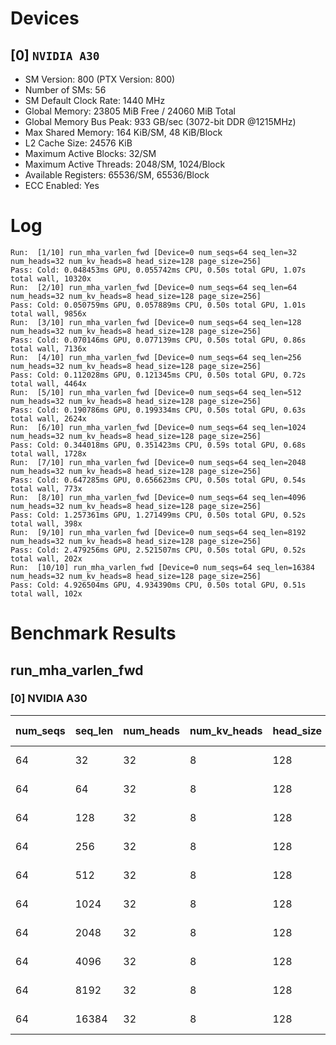 # Devices

## [0] `NVIDIA A30`
* SM Version: 800 (PTX Version: 800)
* Number of SMs: 56
* SM Default Clock Rate: 1440 MHz
* Global Memory: 23805 MiB Free / 24060 MiB Total
* Global Memory Bus Peak: 933 GB/sec (3072-bit DDR @1215MHz)
* Max Shared Memory: 164 KiB/SM, 48 KiB/Block
* L2 Cache Size: 24576 KiB
* Maximum Active Blocks: 32/SM
* Maximum Active Threads: 2048/SM, 1024/Block
* Available Registers: 65536/SM, 65536/Block
* ECC Enabled: Yes

# Log

```
Run:  [1/10] run_mha_varlen_fwd [Device=0 num_seqs=64 seq_len=32 num_heads=32 num_kv_heads=8 head_size=128 page_size=256]
Pass: Cold: 0.048453ms GPU, 0.055742ms CPU, 0.50s total GPU, 1.07s total wall, 10320x 
Run:  [2/10] run_mha_varlen_fwd [Device=0 num_seqs=64 seq_len=64 num_heads=32 num_kv_heads=8 head_size=128 page_size=256]
Pass: Cold: 0.050759ms GPU, 0.057889ms CPU, 0.50s total GPU, 1.01s total wall, 9856x 
Run:  [3/10] run_mha_varlen_fwd [Device=0 num_seqs=64 seq_len=128 num_heads=32 num_kv_heads=8 head_size=128 page_size=256]
Pass: Cold: 0.070146ms GPU, 0.077139ms CPU, 0.50s total GPU, 0.86s total wall, 7136x 
Run:  [4/10] run_mha_varlen_fwd [Device=0 num_seqs=64 seq_len=256 num_heads=32 num_kv_heads=8 head_size=128 page_size=256]
Pass: Cold: 0.112028ms GPU, 0.121345ms CPU, 0.50s total GPU, 0.72s total wall, 4464x 
Run:  [5/10] run_mha_varlen_fwd [Device=0 num_seqs=64 seq_len=512 num_heads=32 num_kv_heads=8 head_size=128 page_size=256]
Pass: Cold: 0.190786ms GPU, 0.199334ms CPU, 0.50s total GPU, 0.63s total wall, 2624x 
Run:  [6/10] run_mha_varlen_fwd [Device=0 num_seqs=64 seq_len=1024 num_heads=32 num_kv_heads=8 head_size=128 page_size=256]
Pass: Cold: 0.344018ms GPU, 0.351423ms CPU, 0.59s total GPU, 0.68s total wall, 1728x 
Run:  [7/10] run_mha_varlen_fwd [Device=0 num_seqs=64 seq_len=2048 num_heads=32 num_kv_heads=8 head_size=128 page_size=256]
Pass: Cold: 0.647285ms GPU, 0.656623ms CPU, 0.50s total GPU, 0.54s total wall, 773x 
Run:  [8/10] run_mha_varlen_fwd [Device=0 num_seqs=64 seq_len=4096 num_heads=32 num_kv_heads=8 head_size=128 page_size=256]
Pass: Cold: 1.257361ms GPU, 1.271499ms CPU, 0.50s total GPU, 0.52s total wall, 398x 
Run:  [9/10] run_mha_varlen_fwd [Device=0 num_seqs=64 seq_len=8192 num_heads=32 num_kv_heads=8 head_size=128 page_size=256]
Pass: Cold: 2.479256ms GPU, 2.521507ms CPU, 0.50s total GPU, 0.52s total wall, 202x 
Run:  [10/10] run_mha_varlen_fwd [Device=0 num_seqs=64 seq_len=16384 num_heads=32 num_kv_heads=8 head_size=128 page_size=256]
Pass: Cold: 4.926504ms GPU, 4.934390ms CPU, 0.50s total GPU, 0.51s total wall, 102x 
```

# Benchmark Results

## run_mha_varlen_fwd

### [0] NVIDIA A30

| num_seqs | seq_len | num_heads | num_kv_heads | head_size | page_size | Memory Reads | Memory Writes | Memory Usage | Tokens  | Samples |  CPU Time  |  Noise  |  GPU Time  | Noise  |  Elem/s  | GlobalMem BW | BWUtil |
|----------|---------|-----------|--------------|-----------|-----------|--------------|---------------|--------------|---------|---------|------------|---------|------------|--------|----------|--------------|--------|
|       64 |      32 |        32 |            8 |       128 |       256 |    8.500 MiB |   512.000 KiB |       4096.5 |    2048 |  10320x |  55.742 us |  51.80% |  48.453 us | 22.45% |  42.267M | 194.768 GB/s | 20.87% |
|       64 |      64 |        32 |            8 |       128 |       256 |   16.500 MiB |   512.000 KiB |       4096.5 |    4096 |   9856x |  57.889 us |  30.46% |  50.759 us |  1.94% |  80.696M | 351.188 GB/s | 37.64% |
|       64 |     128 |        32 |            8 |       128 |       256 |   32.500 MiB |   512.000 KiB |       4096.5 |    8192 |   7136x |  77.139 us |  30.34% |  70.146 us |  1.66% | 116.785M | 493.300 GB/s | 52.87% |
|       64 |     256 |        32 |            8 |       128 |       256 |   64.500 MiB |   512.000 KiB |       4096.5 |   16384 |   4464x | 121.345 us | 114.43% | 112.028 us |  1.14% | 146.249M | 608.397 GB/s | 65.20% |
|       64 |     512 |        32 |            8 |       128 |       256 |  128.500 MiB |   512.000 KiB |       4096.5 |   32768 |   2624x | 199.334 us |  26.68% | 190.786 us |  0.74% | 171.753M | 708.995 GB/s | 75.98% |
|       64 |    1024 |        32 |            8 |       128 |       256 |  256.500 MiB |   512.000 KiB |       4096.5 |   65536 |   1728x | 351.423 us |   9.11% | 344.018 us |  0.63% | 190.501M | 783.342 GB/s | 83.95% |
|       64 |    2048 |        32 |            8 |       128 |       256 |  512.500 MiB |   512.000 KiB |       4096.5 |  131072 |    773x | 656.623 us |   7.51% | 647.285 us |  0.35% | 202.495M | 831.040 GB/s | 89.06% |
|       64 |    4096 |        32 |            8 |       128 |       256 |    1.000 GiB |   512.000 KiB |       4096.5 |  262144 |    398x |   1.271 ms |   7.38% |   1.257 ms |  0.33% | 208.487M | 854.798 GB/s | 91.61% |
|       64 |    8192 |        32 |            8 |       128 |       256 |    2.000 GiB |   512.000 KiB |       4096.5 |  524288 |    202x |   2.522 ms |  20.27% |   2.479 ms |  0.19% | 211.470M | 866.604 GB/s | 92.87% |
|       64 |   16384 |        32 |            8 |       128 |       256 |    4.000 GiB |   512.000 KiB |       4096.5 | 1048576 |    102x |   4.934 ms |   0.29% |   4.927 ms |  0.17% | 212.844M | 872.021 GB/s | 93.45% |
